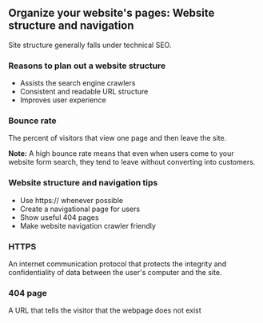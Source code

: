 ## Organize your website's pages: Website structure and navigation

Site structure generally falls under technical SEO.

### Reasons to plan out a website structure
- Assists the search engine crawlers
- Consistent and readable URL structure
- Improves user experience

### Bounce rate
The percent of visitors that view one page and then leave the site.

**Note:**
A high bounce rate means that even when users come to your website form search, they tend to leave without converting into customers.

### Website structure and navigation tips
- Use https:// whenever possible
- Create a navigational page for users
- Show useful 404 pages
- Make website navigation crawler friendly


### HTTPS
An internet communication protocol that protects the integrity and confidentiality of data between the user's computer and the site.

### 404 page
A URL that tells the visitor that the webpage does not exist


